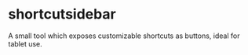 # shortcutsidebar
A small tool which exposes customizable shortcuts as buttons, ideal for tablet use.
